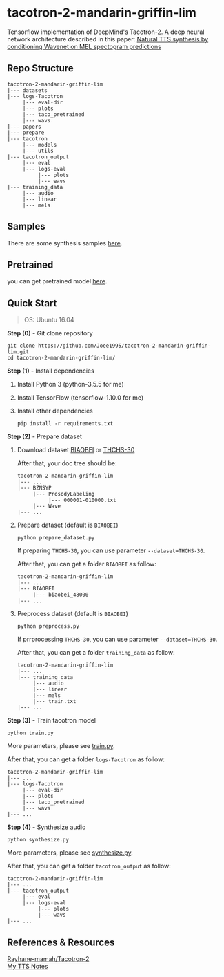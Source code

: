 # tacotron-2-mandarin-griffin-lim
Tensorflow implementation of DeepMind's Tacotron-2. A deep neural network architecture described in this paper: [Natural TTS synthesis by conditioning Wavenet on MEL spectogram predictions](https://arxiv.org/abs/1712.05884)

## Repo Structure ##
	tacotron-2-mandarin-griffin-lim
	|--- datasets
	|--- logs-Tacotron
	     |--- eval-dir
	     |--- plots
	     |--- taco_pretrained
	     |--- wavs
	|--- papers
	|--- prepare
	|--- tacotron
	     |--- models
	     |--- utils
	|--- tacotron_output
	     |--- eval
	     |--- logs-eval
	          |--- plots
	          |--- wavs
	|--- training_data
	     |--- audio
	     |--- linear
	     |--- mels

## Samples ##

There are some synthesis samples [here](<https://github.com/Joee1995/tacotron2-mandarin-griffin-lim/tree/master/samples>).  

## Pretrained ##

you can get pretrained model [here](<https://github.com/Joee1995/tacotron2-mandarin-griffin-lim/tree/master/pretrained>).

## Quick Start ##

> OS: Ubuntu 16.04

**Step (0)** - Git clone repository

```
git clone https://github.com/Joee1995/tacotron-2-mandarin-griffin-lim.git
cd tacotron-2-mandarin-griffin-lim/
```

**Step (1)** - Install dependencies

1. Install Python 3 (python-3.5.5 for me)

2. Install TensorFlow (tensorflow-1.10.0 for me)

3. Install other dependencies

   ```
   pip install -r requirements.txt
   ```

**Step (2)** - Prepare dataset

1. Download dataset [BIAOBEI](<https://www.data-baker.com/open_source.html>) or [THCHS-30](<http://www.openslr.org/18/>)

   After that, your doc tree should be: 

   ```
   tacotron-2-mandarin-griffin-lim
   |--- ...
   |--- BZNSYP
        |--- ProsodyLabeling
             |--- 000001-010000.txt
        |--- Wave
   |--- ...
   ```

2. Prepare dataset (default is `BIAOBEI`)

   ```
   python prepare_dataset.py
   ```

   If preparing `THCHS-30`, you can use parameter `--dataset=THCHS-30`. 

   After that, you can get a folder `BIAOBEI` as follow: 

   ```
   tacotron-2-mandarin-griffin-lim
   |--- ...
   |--- BIAOBEI
        |--- biaobei_48000
   |--- ...
   ```

3. Preprocess dataset (default is `BIAOBEI`)

   ```
   python preprocess.py
   ```

   If prrprocessing `THCHS-30`, you can use parameter `--dataset=THCHS-30`. 

   After that, you can get a folder `training_data` as follow: 

   ```
   tacotron-2-mandarin-griffin-lim
   |--- ...
   |--- training_data
        |--- audio
        |--- linear
        |--- mels
        |--- train.txt
   |--- ...
   ```

**Step (3)** - Train tacotron model

```
python train.py
```

More parameters, please see [train.py](<https://github.com/Joee1995/tacotron-2-mandarin-griffin-lim/blob/master/train.py>). 

After that, you can get a folder `logs-Tacotron` as follow: 

```
tacotron-2-mandarin-griffin-lim
|--- ...
|--- logs-Tacotron
     |--- eval-dir
     |--- plots
     |--- taco_pretrained
     |--- wavs
|--- ...
```

**Step (4)** - Synthesize audio

```
python synthesize.py
```

More parameters, please see [synthesize.py](<https://github.com/Joee1995/tacotron2-mandarin-griffin-lim/blob/master/synthesize.py>). 

After that, you can get a folder `tacotron_output` as follow: 

```
tacotron-2-mandarin-griffin-lim
|--- ...
|--- tacotron_output
     |--- eval
     |--- logs-eval
          |--- plots
          |--- wavs
|--- ...
```

## References & Resources ##
[Rayhane-mamah/Tacotron-2](<https://github.com/Rayhane-mamah/Tacotron-2>)  
[My TTS Notes](<https://github.com/Joee1995/AI-Learning-Notes/tree/master/%E6%B7%B1%E5%BA%A6%E5%AD%A6%E4%B9%A0/TTS>)  

